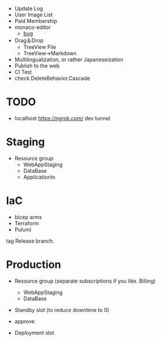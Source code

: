 - Update Log
- User Image List
- Paid Membership
- monaco-editor
  - [bug](https://github.com/dotnet/aspnetcore/issues/57100#issuecomment-2260533045)
- Drag＆Drop
  - TreeView File
  - TreeView→Markdown
- Multilingualization, or rather Japaneseization
- Publish to the web
- CI Test
- check DeleteBehavior.Cascade

# TODO
- localhost
https://ngrok.com/
dev tunnel

# Staging
- Resource group
  - WebAppStaging
  - DataBase
  - ApplicationIn


# IaC
- bicep arms
- Terraform
- Pulumi

tag Release branch.

# Production
- Resource group (separate subscriptions if you like. Billing)
  - WebAppStaging
  - DataBase

- Standby slot (to reduce downtime to 0)
- approve
- Deployment slot